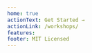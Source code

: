```yaml
---
home: true
actionText: Get Started →
actionLink: /workshops/
features:
footer: MIT Licensed
---
```

